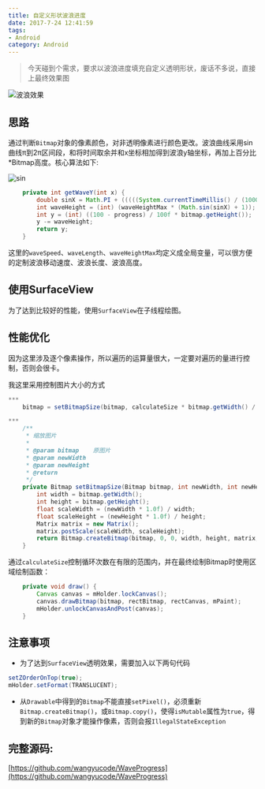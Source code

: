 ```yaml
---
title: 自定义形状波浪进度
date: 2017-7-24 12:41:59
tags:
- Android
category: Android
---
```


> 今天碰到个需求，要求以波浪进度填充自定义透明形状，废话不多说，直接上最终效果图

![波浪效果](/images/20170724_wave_progress.gif)

<!--more-->

## 思路

通过判断`Bitmap`对象的像素颜色，对非透明像素进行颜色更改。波浪曲线采用sin曲线π到2π区间段，和将时间取余并和x坐标相加得到波浪y轴坐标，再加上百分比*Bitmap高度。核心算法如下:

![sin](/images/20170724_sin.png)

```java
    private int getWaveY(int x) {
        double sinX = Math.PI + (((((System.currentTimeMillis() / (1000 / waveSpeed)) + x) % waveLength)) / (double) waveLength * Math.PI);
        int waveHeight = (int) (waveHeightMax * (Math.sin(sinX) + 1));
        int y = (int) ((100 - progress) / 100f * bitmap.getHeight());
        y -= waveHeight;
        return y;
    }
```
这里的`waveSpeed`、`waveLength`、`waveHeightMax`均定义成全局变量，可以很方便的定制波浪移动速度、波浪长度、波浪高度。


## 使用SurfaceView

为了达到比较好的性能，使用`SurfaceView`在子线程绘图。

## 性能优化

因为这里涉及逐个像素操作，所以遍历的运算量很大，一定要对遍历的量进行控制，否则会很卡。

我这里采用控制图片大小的方式
```java
***
    bitmap = setBitmapSize(bitmap, calculateSize * bitmap.getWidth() / bitmap.getHeight(), calculateSize);

***
    /**
     * 缩放图片
     *
     * @param bitmap    原图片
     * @param newWidth
     * @param newHeight
     * @return
     */
    private Bitmap setBitmapSize(Bitmap bitmap, int newWidth, int newHeight) {
        int width = bitmap.getWidth();
        int height = bitmap.getHeight();
        float scaleWidth = (newWidth * 1.0f) / width;
        float scaleHeight = (newHeight * 1.0f) / height;
        Matrix matrix = new Matrix();
        matrix.postScale(scaleWidth, scaleHeight);
        return Bitmap.createBitmap(bitmap, 0, 0, width, height, matrix, true);
    }
```


通过`calculateSize`控制循环次数在有限的范围内，并在最终绘制Bitmap时使用区域绘制函数：

```java
    private void draw() {
        Canvas canvas = mHolder.lockCanvas();
        canvas.drawBitmap(bitmap, rectBitmap, rectCanvas, mPaint);
        mHolder.unlockCanvasAndPost(canvas);
    }
```

## 注意事项

- 为了达到`SurfaceView`透明效果，需要加入以下两句代码
```java
setZOrderOnTop(true);
mHolder.setFormat(TRANSLUCENT);
```

- 从`Drawable`中得到的`Bitmap`不能直接`setPixel()`，必须重新`Bitmap.createBitmap()`，或`Bitmap.copy()`，使得`isMutable`属性为`true`，得到新的`Bitmap`对象才能操作像素，否则会报`IllegalStateException`


## 完整源码:

[https://github.com/wangyucode/WaveProgress](https://github.com/wangyucode/WaveProgress)
